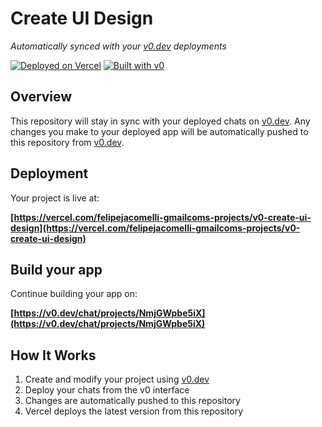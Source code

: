 # Create UI Design

*Automatically synced with your [v0.dev](https://v0.dev) deployments*

[![Deployed on Vercel](https://img.shields.io/badge/Deployed%20on-Vercel-black?style=for-the-badge&logo=vercel)](https://vercel.com/felipejacomelli-gmailcoms-projects/v0-create-ui-design)
[![Built with v0](https://img.shields.io/badge/Built%20with-v0.dev-black?style=for-the-badge)](https://v0.dev/chat/projects/NmjGWpbe5iX)

## Overview

This repository will stay in sync with your deployed chats on [v0.dev](https://v0.dev).
Any changes you make to your deployed app will be automatically pushed to this repository from [v0.dev](https://v0.dev).

## Deployment

Your project is live at:

**[https://vercel.com/felipejacomelli-gmailcoms-projects/v0-create-ui-design](https://vercel.com/felipejacomelli-gmailcoms-projects/v0-create-ui-design)**

## Build your app

Continue building your app on:

**[https://v0.dev/chat/projects/NmjGWpbe5iX](https://v0.dev/chat/projects/NmjGWpbe5iX)**

## How It Works

1. Create and modify your project using [v0.dev](https://v0.dev)
2. Deploy your chats from the v0 interface
3. Changes are automatically pushed to this repository
4. Vercel deploys the latest version from this repository
